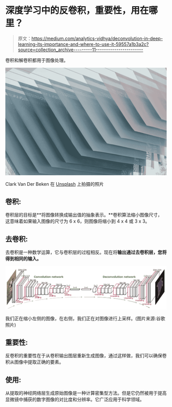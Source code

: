 # 深度学习中的反卷积，重要性，用在哪里？

> 原文：<https://medium.com/analytics-vidhya/deconvolution-in-deep-learning-its-importance-and-where-to-use-it-59557a1b3a2c?source=collection_archive---------11----------------------->

卷积和解卷积都用于图像处理。

![](img/9948de435bd2000dbbc731b8ce33107e.png)

Clark Van Der Beken 在 [Unsplash](https://unsplash.com?utm_source=medium&utm_medium=referral) 上拍摄的照片

## 卷积:

卷积层的目标是**将图像转换成输出值的抽象表示。**卷积算法缩小图像尺寸，这意味着如果输入图像的尺寸为 6 x 6，则图像将缩小到 4 x 4 或 3 x 3。

## 去卷积:

去卷积是一种数学运算，它与卷积层的过程相反。现在将**输出通过去卷积层，您将得到相同的输入。**

![](img/634bff3762fde3ada5800c1ba54de6b6.png)

我们正在缩小左侧的图像，在右侧，我们正在对图像进行上采样。(图片来源:谷歌照片)

## 重要性:

反卷积的重要性在于从卷积输出图层重新生成图像，通过这样做，我们可以确保卷积从图像中提取正确的要素。

## 使用:

从提取的神经网络层生成原始图像是一种计算密集型方法。但是它仍然被用于提高显微镜中捕获的数字图像的对比度和分辨率。它广泛应用于科学领域。